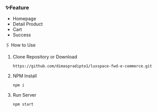 ### ✨Feature

- Homepage
- Detail Product
- Cart
- Success

🖇️ How to Use

1. Clone Repository or Download
    
    ```html
    https://github.com/dimaspradipto1/luxspace-fwd-e-commerce.git
    ```
    
2. NPM Install
    
    ```html
    npm i
    ```
    

1. Run Server
    
    ```html
    npm start
    ```